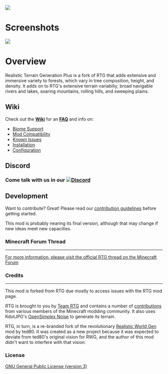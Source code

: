 ![](https://imagizer.imageshack.com/v2/1024x768q70/922/NEXHP2.png)


# Screenshots
![](https://imagizer.imageshack.com/a/img922/3522/l28gY7.gif)

# Overview

Realistic Terrain Generation Plus is a fork of RTG that adds extensive and immersive variety to forests, which vary in tree composition, height, and density. It adds on to RTG's extensive terrain variabiliy, broad navigable rivers and lakes, soaring mountains, rolling hills, and sweeping plains.

## Wiki
Check out the **[Wiki](https://github.com/Team-RTG/Realistic-Terrain-Generation/wiki)** for an **[FAQ](https://github.com/Team-RTG/Realistic-Terrain-Generation/wiki/FAQ)** and info on:
* [Biome Support](https://github.com/Team-RTG/Realistic-Terrain-Generation/wiki/Biome-Support)
* [Mod Compatibility](https://github.com/Team-RTG/Realistic-Terrain-Generation/wiki/Mod-Compatibility)
* [Known Issues](https://github.com/Team-RTG/Realistic-Terrain-Generation/wiki/Known-Issues)
* [Installation](https://github.com/Team-RTG/Realistic-Terrain-Generation/wiki/Installation)
* [Configuration](https://github.com/Team-RTG/Realistic-Terrain-Generation/wiki/Configuration)


## Discord

### Come talk with us in our [![Discord](https://img.shields.io/discord/168326116761665536.svg)](https://discord.gg/anKT7YX)


## Development

Want to contribute? Great! Please read our [contribution guidelines](https://github.com/Team-RTG/Realistic-Terrain-Generation/blob/1.10.2-master/.github/CONTRIBUTING.md) before getting started.

This mod is probably nearing its final version, although that may change if new ideas meet new capacities.


### Minecraft Forum Thread
----
[For more information, please visit the official RTG thread on the Minecraft Forum](http://www.minecraftforum.net/forums/mapping-and-modding/minecraft-mods/2524489-realistic-terrain-generation-rtg-realistic-biomes)

### Credits
----
This mod is forked from RTG due mostly to access issues with the RTG mod page.

RTG is brought to you by [Team RTG](https://github.com/Team-RTG) and contains a number of [contributions](https://github.com/Team-RTG/Realistic-Terrain-Generation/graphs/contributors) from various members of the Minecraft modding community. It also uses KdotJPG's [OpenSimplex Noise](https://gist.github.com/KdotJPG/b1270127455a94ac5d19) to generate its terrain.

RTG, in turn, is a re-branded fork of the revolutionary [Realistic World Gen](http://www.minecraftforum.net/forums/mapping-and-modding/minecraft-mods/1281910-teds-world-gen-mods-realistic-world-gen-alpha-1-3) mod by ted80. It was created as a new project because it was expected to deviate from ted80's original vision for RWG, and the author of this mod didn't want to interfere with that vision.

### License

[GNU General Public License (version 3)](https://github.com/Team-RTG/Realistic-Terrain-Generation/blob/1.10.2-master/LICENSE.txt)
